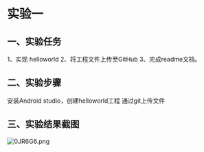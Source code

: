 # **实验一**
## 一、实验任务

1、实现 helloworld 
2、将工程文件上传至GitHub 
3、完成readme文档。

## 二、实验步骤
安装Android studio，创建helloworld工程
通过git上传文件

## 三、实验结果截图

![0JR6G6.png](https://s1.ax1x.com/2020/10/05/0JR6G6.png)